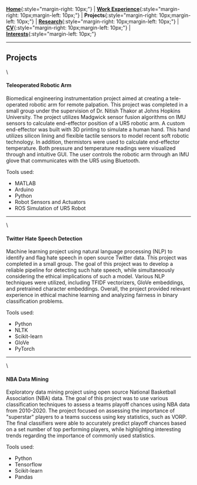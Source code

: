 [**Home**](http://michaelainsworth.me){:style="margin-right: 10px;"}
|
[**Work Experience**](http://michaelainsworth.me/workExperience){:style="margin-right: 10px;margin-left: 10px;"}
|
**Projects**{:style="margin-right: 10px;margin-left: 10px;"}
|
[**Research**](http://michaelainsworth.me/research){:style="margin-right: 10px;margin-left: 10px;"}
|
[**CV**](http://michaelainsworth.me/aboutMe){:style="margin-right: 10px;margin-left: 10px;"}
|
[**Interests**](http://michaelainsworth.me/interests){:style="margin-left: 10px;"}

___

## Projects
\

#### Teleoperated Robotic Arm

Biomedical engineering instrumentation project aimed at creating a tele-operated robotic arm for remote palpation. This project was completed in a small group under the supervision of Dr. Nitish Thakor at Johns Hopkins University. The project utilizes Madgwick sensor fusion algorithms on IMU sensors to calculate end-effector position of a UR5 robotic arm. A custom end-effector was built with 3D printing to simulate a human hand. This hand utilizes silicon lining and flexible tactile sensors to model recent soft robotic technology. In addition, thermistors were used to calculate end-effector temperature. Both pressure and temperature readings were visualized through and intuitive GUI. The user controls the robotic arm through an IMU glove that communicates with the UR5 using Bluetooth.

Tools used:

* MATLAB
* Arduino
* Python
* Robot Sensors and Actuators
* ROS Simulation of UR5 Robot

___
\

#### Twitter Hate Speech Detection

Machine learning project using natural language processing (NLP) to identify and flag hate speech in open source Twitter data. This project was completed in a small group. The goal of this project was to develop a reliable pipeline for detecting such hate speech, while simultaneously considering the ethical implications of such a model. Various NLP techniques were utilized, including TFIDF vectorizers, GloVe embeddings, and pretrained character embeddings. Overall, the project provided relevant experience in ethical machine learning and analyzing fairness in binary classification problems.

Tools used:

* Python
* NLTK
* Scikit-learn
* GloVe
* PyTorch

___
\

#### NBA Data Mining

Exploratory data mining project using open source National Basketball Association (NBA) data. The goal of this project was to use various classification techniques to assess a teams playoff chances using NBA data from 2010-2020. The project focused on assessing the importance of "superstar" players to a teams success using key statistics, such as VORP. The final classifiers were able to accurately predict playoff chances based on a set number of top performing players, while highlighting interesting trends regarding the importance of commonly used statistics.

Tools used:

* Python
* Tensorflow
* Scikit-learn
* Pandas


